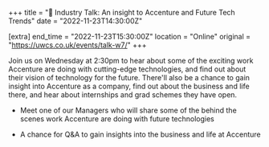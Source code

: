 +++
title = "🎤 Industry Talk: An insight to Accenture and Future Tech Trends"
date = "2022-11-23T14:30:00Z"

[extra]
end_time = "2022-11-23T15:30:00Z"
location = "Online"
original = "https://uwcs.co.uk/events/talk-w7/"
+++

Join us on Wednesday at 2:30pm to hear about some of the exciting work Accenture are doing with cutting-edge technologies, and find out about their vision of technology for the future.  There'll also be a chance to gain insight into Accenture as a company, find out about the business and life there, and hear about internships and grad schemes they have open.

- Meet one of our Managers who will share some of the behind the scenes work Accenture are doing with future technologies

- A chance for Q&A to gain insights into the business and life at Accenture
